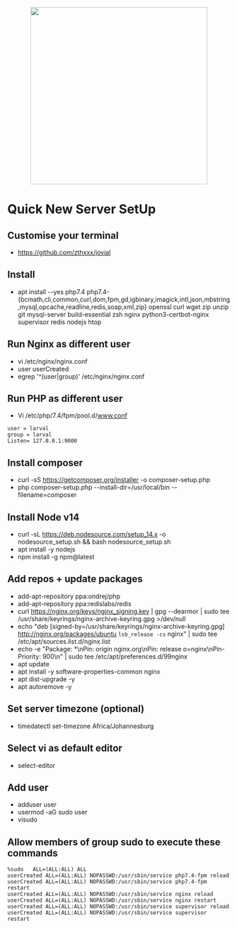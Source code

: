 <p align="center"><a href="https://decuple.co.za/" target="_blank"><img src="" width="400"></a></p>

# Quick New Server SetUp


## Customise your terminal
- https://github.com/zthxxx/jovial

## Install
- apt install --yes php7.4 php7.4-{bcmath,cli,common,curl,dom,fpm,gd,igbinary,imagick,intl,json,mbstring,mysql,opcache,readline,redis,soap,xml,zip} openssl curl wget zip unzip git mysql-server build-essential zsh nginx python3-certbot-nginx supervisor redis nodejs htop

## Run Nginx as different user
- vi /etc/nginx/nginx.conf
- user userCreated
- egrep '^(user|group)' /etc/nginx/nginx.conf

## Run PHP as different user
- Vi /etc/php/7.4/fpm/pool.d/www.conf

``` 
user = larval
group = larval
Listen= 127.0.0.1:9000
```

## Install composer
- curl -sS https://getcomposer.org/installer -o composer-setup.php
- php composer-setup.php --install-dir=/usr/local/bin --filename=composer

## Install Node v14
- curl -sL https://deb.nodesource.com/setup_14.x -o nodesource_setup.sh && bash nodesource_setup.sh
- apt install -y nodejs
- npm install -g npm@latest

##  Add repos + update packages
- add-apt-repository ppa:ondrej/php
- add-apt-repository ppa:redislabs/redis
- curl https://nginx.org/keys/nginx_signing.key | gpg --dearmor | sudo tee /usr/share/keyrings/nginx-archive-keyring.gpg >/dev/null
- echo "deb [signed-by=/usr/share/keyrings/nginx-archive-keyring.gpg] http://nginx.org/packages/ubuntu `lsb_release -cs` nginx" | sudo tee /etc/apt/sources.list.d/nginx.list
- echo -e "Package: *\nPin: origin nginx.org\nPin: release o=nginx\nPin-Priority: 900\n" | sudo tee /etc/apt/preferences.d/99nginx
- apt update
- apt install -y software-properties-common nginx
- apt dist-upgrade -y
- apt autoremove -y


## Set server timezone (optional)
- timedatectl set-timezone Africa/Johannesburg


## Select vi as default editor
- select-editor

##  Add user
- adduser user
- usermod -aG sudo user
- visudo

##  Allow members of group sudo to execute these commands
```
%sudo   ALL=(ALL:ALL) ALL
userCreated ALL=(ALL:ALL) NOPASSWD:/usr/sbin/service php7.4-fpm reload
userCreated ALL=(ALL:ALL) NOPASSWD:/usr/sbin/service php7.4-fpm restart
userCreated ALL=(ALL:ALL) NOPASSWD:/usr/sbin/service nginx reload
userCreated ALL=(ALL:ALL) NOPASSWD:/usr/sbin/service nginx restart
userCreated ALL=(ALL:ALL) NOPASSWD:/usr/sbin/service supervisor reload
userCreated ALL=(ALL:ALL) NOPASSWD:/usr/sbin/service supervisor restart
```

